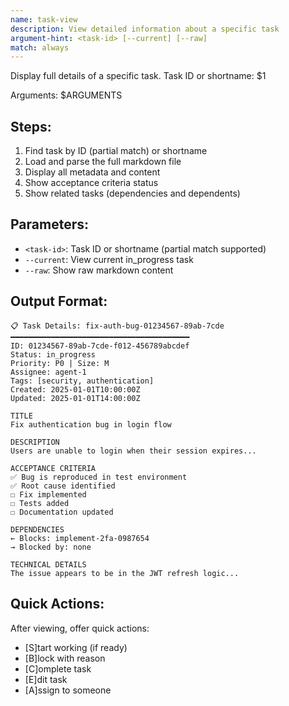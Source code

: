 ```yaml
---
name: task-view
description: View detailed information about a specific task
argument-hint: <task-id> [--current] [--raw]
match: always
---
```


Display full details of a specific task. Task ID or shortname: $1

Arguments: $ARGUMENTS

## Steps:
1. Find task by ID (partial match) or shortname
2. Load and parse the full markdown file
3. Display all metadata and content
4. Show acceptance criteria status
5. Show related tasks (dependencies and dependents)

## Parameters:
- `<task-id>`: Task ID or shortname (partial match supported)
- `--current`: View current in_progress task
- `--raw`: Show raw markdown content

## Output Format:
```
📋 Task Details: fix-auth-bug-01234567-89ab-7cde
━━━━━━━━━━━━━━━━━━━━━━━━━━━━━━━━━━━━━━━━
ID: 01234567-89ab-7cde-f012-456789abcdef
Status: in_progress
Priority: P0 | Size: M
Assignee: agent-1
Tags: [security, authentication]
Created: 2025-01-01T10:00:00Z
Updated: 2025-01-01T14:00:00Z

TITLE
Fix authentication bug in login flow

DESCRIPTION
Users are unable to login when their session expires...

ACCEPTANCE CRITERIA
✅ Bug is reproduced in test environment
✅ Root cause identified
☐ Fix implemented
☐ Tests added
☐ Documentation updated

DEPENDENCIES
← Blocks: implement-2fa-0987654
→ Blocked by: none

TECHNICAL DETAILS
The issue appears to be in the JWT refresh logic...
```

## Quick Actions:
After viewing, offer quick actions:
- [S]tart working (if ready)
- [B]lock with reason
- [C]omplete task
- [E]dit task
- [A]ssign to someone